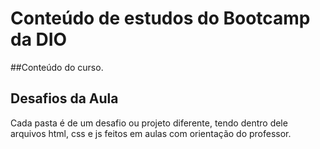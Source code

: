 # Conteúdo de estudos do Bootcamp da DIO
##Conteúdo do curso.
## Desafios da Aula
Cada pasta é de um desafio ou projeto diferente, tendo dentro dele arquivos html, css e js feitos em aulas com orientação do professor.